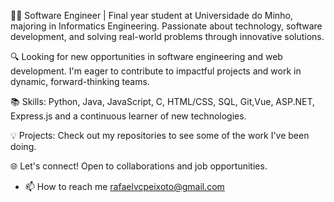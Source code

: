 👨‍💻 Software Engineer | Final year student at Universidade do Minho, majoring in Informatics Engineering. Passionate about technology, software development, and solving real-world problems through innovative solutions.

🔍 Looking for new opportunities in software engineering and web development. I'm eager to contribute to impactful projects and work in dynamic, forward-thinking teams.

📚 Skills: Python, Java, JavaScript, C, HTML/CSS, SQL, Git,Vue, ASP.NET, Express.js and a continuous learner of new technologies.

💡 Projects: Check out my repositories to see some of the work I've been doing.

🌐 Let's connect! Open to collaborations and job opportunities.

- 📫 How to reach me rafaelvcpeixoto@gmail.com

<!---
Rafa-Peixoto/Rafa-Peixoto is a ✨ special ✨ repository because its `README.md` (this file) appears on your GitHub profile.
You can click the Preview link to take a look at your changes.
--->
